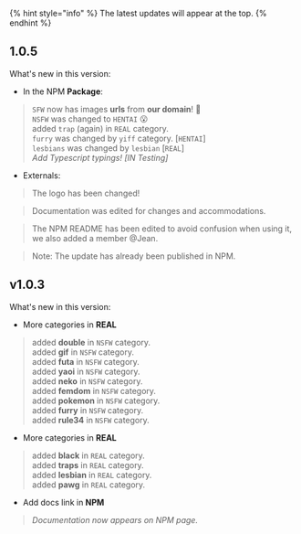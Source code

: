{% hint style="info" %} The latest updates will appear at the top. {% endhint %}

## 1.0.5 

What's new in this version:

+ In the NPM **Package**: 
> `SFW` now has images **urls** from **our domain**! 🎉   
> `NSFW` was changed to `HENTAI` 😮   
> added `trap` (again) in `REAL` category.   
>  `furry` was changed by `yiff` category. [`HENTAI`]   
> `lesbians` was changed by `lesbian` [`REAL`]  
> _Add Typescript typings! [IN Testing]_     

+ Externals:   
> The logo has been changed!    

> Documentation was edited for changes and accommodations.      

> The NPM README has been edited to avoid confusion when using it, we also added a member @Jean.      

> Note: The update has already been published in NPM.   

## v1.0.3

What's new in this version:

+ More categories in **REAL**  
> added **double** in `NSFW` category.  
> added **gif** in `NSFW` category.  
> added **futa** in `NSFW` category.  
> added **yaoi** in `NSFW` category.  
> added **neko** in `NSFW` category.  
> added **femdom** in `NSFW` category.  
> added **pokemon** in `NSFW` category.  
> added **furry** in `NSFW` category.  
> added **rule34** in `NSFW` category. 

+ More categories in **REAL**  
> added **black** in `REAL` category.  
> added **traps** in `REAL` category.  
> added **lesbian** in `REAL` category.  
> added **pawg** in `REAL` category.

+ Add docs link in **NPM**   
> _Documentation now appears on NPM page._
